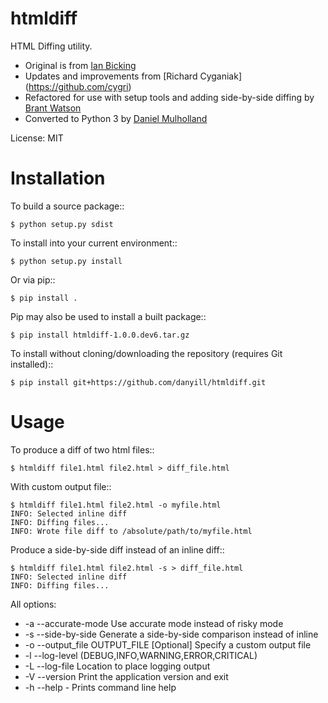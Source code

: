 htmldiff
========
HTML Diffing utility.

- Original is from [Ian Bicking](https://github.com/ianb)
- Updates and improvements from [Richard Cyganiak] (https://github.com/cygri)
- Refactored for use with setup tools and adding side-by-side diffing by
  [Brant Watson](https://github.com/induane)
- Converted to Python 3 by [Daniel Mulholland](https://github.com/danyill)

License: MIT

Installation
============
To build a source package::

    $ python setup.py sdist

To install into your current environment::

    $ python setup.py install

Or via pip::

    $ pip install .

Pip may also be used to install a built package::

    $ pip install htmldiff-1.0.0.dev6.tar.gz
    
    
To install without cloning/downloading the repository (requires Git installed)::

    $ pip install git+https://github.com/danyill/htmldiff.git


Usage
=====

To produce a diff of two html files::

    $ htmldiff file1.html file2.html > diff_file.html

With custom output file::

    $ htmldiff file1.html file2.html -o myfile.html
    INFO: Selected inline diff
    INFO: Diffing files...
    INFO: Wrote file diff to /absolute/path/to/myfile.html

Produce a side-by-side diff instead of an inline diff::

    $ htmldiff file1.html file2.html -s > diff_file.html
    INFO: Selected inline diff
    INFO: Diffing files...


All options:

 * -a --accurate-mode Use accurate mode instead of risky mode
 * -s --side-by-side Generate a side-by-side comparison instead of inline
 * -o --output_file OUTPUT_FILE [Optional] Specify a custom output file
 * -l --log-level (DEBUG,INFO,WARNING,ERROR,CRITICAL)
 * -L --log-file Location to place logging output
 * -V --version Print the application version and exit
 * -h --help  - Prints command line help
